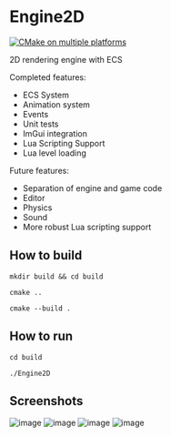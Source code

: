 # Engine2D

[![CMake on multiple platforms](https://github.com/olesgedz/2dRendererLua/actions/workflows/cmake-multi-platform.yml/badge.svg?branch=master)](https://github.com/olesgedz/2dRendererLua/actions/workflows/cmake-multi-platform.yml)

2D rendering engine with ECS

Completed features:

- ECS System
- Animation system
- Events
- Unit tests
- ImGui integration
- Lua Scripting Support
- Lua level loading

Future features:

- Separation of engine and game code
- Editor
- Physics
- Sound
- More robust Lua scripting support

## How to build

``mkdir build && cd build``

``cmake ..``

``cmake --build .``

## How to run

``cd build``

``./Engine2D``

## Screenshots

![image](assets/repository/anim.gif)
![image](assets/repository/level2.png)
![image](assets/repository/level1.png)
![image](assets/repository/debug.png)
